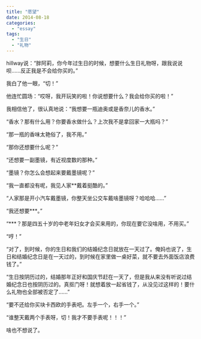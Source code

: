 ```yaml
---
title: "愿望"
date: 2014-08-18
categories: 
  - "essay"
tags: 
  - "生日"
  - "礼物"
---
```


hillway说：“胖阿莉，你今年过生日的时候，想要什么生日礼物呀，跟我说说呗……反正我是不会给你买的。”

我白了他一眼，“切！”

他连忙圆场：“哎呀，我开玩笑的啦！你说想要什么？我会给你买的啦！”

我相信他了，很认真地说：“我想要一瓶迪奥或是香奈儿的香水。”

“香水？那有什么用？你要香水做什么？上次我不是拿回家一大瓶吗？”

“那一瓶的香味太艳俗了，我不用。”

“那你还想要什么呢？”

“还想要一副墨镜，有近视度数的那种。”

“墨镜？你怎么会想起来要戴墨镜呢？”

“我一直都没有呢，我见人家\*\*戴着挺酷的。”

“人家那是开小汽车戴墨镜，你整天坐公交车戴啥墨镜呀？哈哈哈……”

“我还想要\*\*\*。”

“\*\*\*？那是四五十岁的中老年妇女才会买来用的，你现在要它没啥用，不用买。”

“哼！”

“对了，到时候，你的生日和我们的结婚纪念日就放在一天过了。俺妈也说了，生日和结婚纪念日是在一天过的，到时候在家里做一桌好菜，就不要去外面饭店浪费钱了。”

“生日按阴历过的，结婚那年正好和国庆节赶在一天了，但是我从来没有听说过结婚纪念日也按阴历过的。真抠门呀！就想着放一起省钱了，从没见过这样的！要什么礼物也全部被否定了……”

“要不还给你买块卡西欧的手表吧。左手一个，右手一个。”

“谁整天戴两个手表呀，切！我才不要手表呢！！！”

啥也不想说了。
